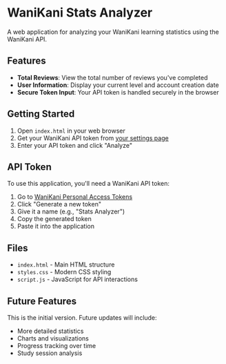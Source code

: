 # WaniKani Stats Analyzer

A web application for analyzing your WaniKani learning statistics using the WaniKani API.

## Features

- **Total Reviews**: View the total number of reviews you've completed
- **User Information**: Display your current level and account creation date
- **Secure Token Input**: Your API token is handled securely in the browser

## Getting Started

1. Open `index.html` in your web browser
2. Get your WaniKani API token from [your settings page](https://www.wanikani.com/settings/personal_access_tokens)
3. Enter your API token and click "Analyze"

## API Token

To use this application, you'll need a WaniKani API token:

1. Go to [WaniKani Personal Access Tokens](https://www.wanikani.com/settings/personal_access_tokens)
2. Click "Generate a new token"
3. Give it a name (e.g., "Stats Analyzer")
4. Copy the generated token
5. Paste it into the application

## Files

- `index.html` - Main HTML structure
- `styles.css` - Modern CSS styling
- `script.js` - JavaScript for API interactions

## Future Features

This is the initial version. Future updates will include:
- More detailed statistics
- Charts and visualizations
- Progress tracking over time
- Study session analysis